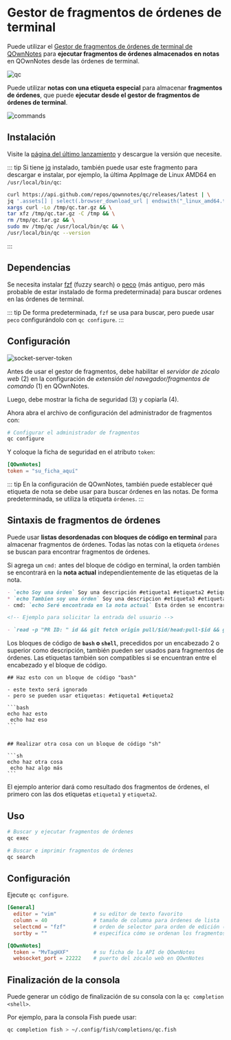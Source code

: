 # Gestor de fragmentos de órdenes de terminal

Puede utilizar el [Gestor de fragmentos de órdenes de terminal de QOwnNotes](https://github.com/qownnotes/qc) para **ejecutar fragmentos de órdenes almacenados en notas** en QOwnNotes desde las órdenes de terminal.

![qc](/img/qc.png)

Puede utilizar **notas con una etiqueta especial** para almacenar **fragmentos de órdenes**, que puede **ejecutar desde el gestor de fragmentos de órdenes de terminal**.

![commands](/img/commands.png)

## Instalación

Visite la [página del último lanzamiento](https://github.com/qownnotes/qc/releases/latest) y descargue la versión que necesite.

::: tip
Si tiene [jq](https://stedolan.github.io/jq) instalado, también puede usar este fragmento para descargar e instalar, por ejemplo, la última AppImage de Linux AMD64 en `/usr/local/bin/qc`:

```bash
curl https://api.github.com/repos/qownnotes/qc/releases/latest | \
jq '.assets[] | select(.browser_download_url | endswith("_linux_amd64.tar.gz")) | .browser_download_url' | \
xargs curl -Lo /tmp/qc.tar.gz && \
tar xfz /tmp/qc.tar.gz -C /tmp && \
rm /tmp/qc.tar.gz && \
sudo mv /tmp/qc /usr/local/bin/qc && \
/usr/local/bin/qc --version
```
:::

## Dependencias

Se necesita instalar [fzf](https://github.com/junegunn/fzf) (fuzzy search) o [peco](https://github.com/peco/peco) (más antiguo, pero más probable de estar instalado de forma predeterminada) para buscar ordenes en las órdenes de terminal.

::: tip
De forma predeterminada, `fzf` se usa para buscar, pero puede usar `peco` configurándolo con `qc configure`.
:::

## Configuración

![socket-server-token](/img/socket-server-token.png)

Antes de usar el gestor de fragmentos, debe habilitar el *servidor de zócalo web* (2) en la configuración de *extensión del navegador/fragmentos de comando* (1) en QOwnNotes.

Luego, debe mostrar la ficha de seguridad (3) y copiarla (4).

Ahora abra el archivo de configuración del administrador de fragmentos con:

```bash
# Configurar el administrador de fragmentos
qc configure
```

Y coloque la ficha de seguridad en el atributo `token`:

```toml
[QOwnNotes]
token = "su_ficha_aquí"
```

::: tip
En la configuración de QOwnNotes, también puede establecer qué etiqueta de nota se debe usar para buscar órdenes en las notas. De forma predeterminada, se utiliza la etiqueta `órdenes`.
:::

## Sintaxis de fragmentos de órdenes

Puede usar **listas desordenadas con bloques de código en terminal** para almacenar fragmentos de órdenes. Todas las notas con la etiqueta `órdenes` se buscan para encontrar fragmentos de órdenes.

Si agrega un `cmd:` antes del bloque de código en terminal, la orden también se encontrará en la **nota actual** independientemente de las etiquetas de la nota.

```markdown
- `echo Soy una órden` Soy una descripción #etiqueta1 #etiqueta2 #etiqueta3
* `echo Tambien soy una órden` Soy una descripcion #etiqueta3 #etiqueta4 #etiqueta5
- cmd: `echo Seré encontrada en la nota actual` Esta órden se encontrará en la nota actual independientemente de las etiquetas de nota

<!-- Ejemplo para solicitar la entrada del usuario -->

- `read -p "PR ID: " id && git fetch origin pull/$id/head:pull-$id && git checkout pull-$id` Preguntar por el ID del pull request y realizar checkout al pull request
```

Los bloques de código de **`bash` o `shell`**, precedidos por un encabezado 2 o superior como descripción, también pueden ser usados para fragmentos de órdenes. Las etiquetas también son compatibles si se encuentran entre el encabezado y el bloque de código.

    ## Haz esto con un bloque de código "bash"

    - este texto será ignorado
    - pero se pueden usar etiquetas: #etiqueta1 #etiqueta2

    ```bash
    echo haz esto
     echo haz eso
    ```


    ## Realizar otra cosa con un bloque de código "sh"

    ```sh
    echo haz otra cosa
     echo haz algo más
    ```

El ejemplo anterior dará como resultado dos fragmentos de órdenes, el primero con las dos etiquetas `etiqueta1` y `etiqueta2`.

## Uso

```bash
# Buscar y ejecutar fragmentos de órdenes
qc exec
```

```bash
# Buscar e imprimir fragmentos de órdenes
qc search
```

## Configuración

Ejecute `qc configure`.

```toml
[General]
  editor = "vim"            # su editor de texto favorito
  column = 40               # tamaño de columna para órdenes de lista
  selectcmd = "fzf"         # orden de selector para orden de edición (fzf o peco)
  sortby = ""               # especifica cómo se ordenan los fragmentos (más reciente (predeterminado), -recency, descripción, -description, orden, -command, salida, -output)

[QOwnNotes]
  token = "MvTagHXF"        # su ficha de la API de QOwnNotes
  websocket_port = 22222    # puerto del zócalo web en QOwnNotes
```

## Finalización de la consola

Puede generar un código de finalización de su consola con la `qc completion <shell>`.

Por ejemplo, para la consola Fish puede usar:

```bash
qc completion fish > ~/.config/fish/completions/qc.fish
```
